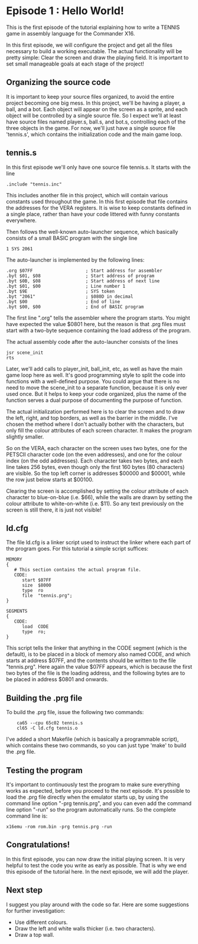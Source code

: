 # Episode 1 : Hello World!

This is the first episode of the tutorial explaining how to write a TENNIS game
in assembly language for the Commander X16.

In this first episode, we will configure the project and get all the files
necessary to build a working executable. The actual functionality will be
pretty simple: Clear the screen and draw the playing field.  It is important to
set small manageable goals at each stage of the project!

## Organizing the source code
It is important to keep your source files organized, to avoid the entire
project becoming one big mess. In this project, we'll be having a player, a
ball, and a bot. Each object will appear on the screen as a sprite, and each
object will be controlled by a single source file. So I expect we'll at least
have source files named player.s, ball.s, and bot.s, controlling each of the
three objects in the game. For now, we'll just have a single source file
'tennis.s', which contains the initialization code and the main game loop.

## tennis.s
In this first episode we'll only have one source file tennis.s. It starts with
the line

```
.include "tennis.inc"
```

This includes another file in this project, which will contain various constants used
throughout the game. In this first episode that file contains the addresses for
the VERA registers.  It is wise to keep constants defined in a single place,
rather than have your code littered with funny constants everywhere.

Then follows the well-known auto-launcher sequence, which basically consists of
a small BASIC program with the single line

```
1 SYS 2061
```

The auto-launcher is implemented by the following lines:

```
.org $07FF                    ; Start address for assembler
.byt $01, $08                 ; Start address of program
.byt $0B, $08                 ; Start address of next line
.byt $01, $00                 ; Line number 1
.byt $9E                      ; SYS token
.byt "2061"                   ; $080D in decimal
.byt $00                      ; End of line
.byt $00, $00                 ; End of BASIC program
```

The first line ".org" tells the assembler where the program starts. You might have
expected the value $0801 here, but the reason is that .prg files must start
with a two-byte sequence containing the load address of the program.

The actual assembly code after the auto-launcher consists of the lines

```
jsr scene_init
rts
```

Later, we'll add calls to player\_init, ball\_init, etc, as well as have the
main game loop here as well. It's good programming style to split the code into
functions with a well-defined purpose. You could argue that there is no need to
move the scene\_init to a separate function, because it is only ever used once.
But it helps to keep your code organized, plus the name of the function serves
a dual purpose of documenting the purpose of function.

The actual initialization performed here is to clear the screen and to draw the
left, right, and top borders, as well as the barrier in the middle. I've chosen the
method where I don't actually bother with the characters, but only fill the
colour attributes of each screen character. It makes the program slightly
smaller.

So on the VERA, each character on the screen uses two bytes, one for the
PETSCII character code (on the even addresses), and one for the colour index
(on the odd addresses). Each character takes two bytes, and each line takes 256
bytes, even though only the first 160 bytes (80 characters) are visible. So the
top left corner is addresses $00000 and $00001, while the row just below starts
at $00100.

Clearing the screen is accomplished by setting the colour attribute of each
character to blue-on-blue (i.e. $66), while the walls are drawn by setting the
colour attribute to white-on-white (i.e. $11). So any text previously on the
screen is still there, it is just not visible!

## ld.cfg
The file ld.cfg is a linker script used to instruct the linker where each part
of the program goes. For this tutorial a simple script suffices:

```
MEMORY
{
   # This section contains the actual program file.
   CODE:
      start $07FF
      size  $8000
      type  ro
      file  "tennis.prg";
}

SEGMENTS
{
   CODE:
      load  CODE
      type  ro;
}
```

This script tells the linker that anything in the CODE segment (which is the
default), is to be placed in a block of memory also named CODE, and which
starts at address $07FF, and the contents should be written to the file
"tennis.prg". Here again the value $07FF appears, which is because the first
two bytes of the file is the loading address, and the following bytes are to be
placed in address $0801 and onwards.


## Building the .prg file
To build the .prg file, issue the following two commands:

```
	ca65 --cpu 65c02 tennis.s
	cl65 -C ld.cfg tennis.o
```

I've added a short Makefile (which is basically a programmable script), which
contains these two commands, so you can just type 'make' to build the .prg
file.

## Testing the program
It's important to continuously test the program to make sure everything works
as expected, before you proceed to the next episode. It's possible to load the
.prg file directly when the emulator starts up, by using the command line
option "-prg tennis.prg", and you can even add the command line option "-run"
so the program automatically runs. So the complete command line is:
```
x16emu -rom rom.bin -prg tennis.prg -run
```

## Congratulations!
In this first episode, you can now draw the initial playing screen. It is very
helpful to test the code you write as early as possible. That is why we
end this episode of the tutorial here. In the next episode, we will add the
player.

## Next step
I suggest you play around with the code so far. Here are some suggestions for
further investigation:
* Use different colours.
* Draw the left and white walls thicker (i.e. two characters).
* Draw a top wall.

